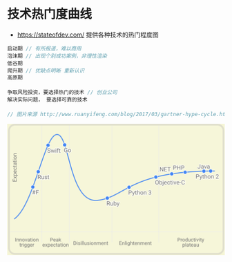 # 技术热门度曲线

- <https://stateofdev.com/> 提供各种技术的热门程度图

```javascript
启动期 // 有所报道，难以商用
泡沫期 // 出现个别成功案例，非理性渲染
低谷期
爬升期 // 优缺点明晰 重新认识
高原期

争取风险投资，要选择热门的技术 // 创业公司
解决实际问题， 要选择可靠的技术

// 图片来源 http://www.ruanyifeng.com/blog/2017/03/gartner-hype-cycle.html
```

![](/static/img/other/jieduan.png)

